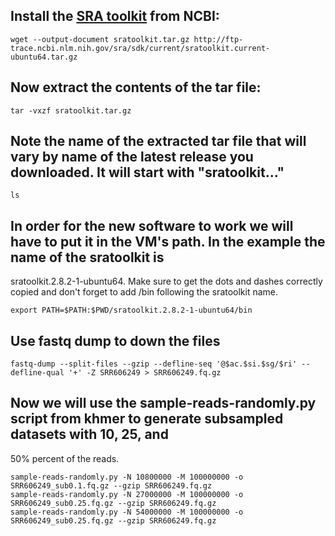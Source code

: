 ## Install the [SRA toolkit](https://www.ncbi.nlm.nih.gov/books/NBK158900/) from NCBI:
```
wget --output-document sratoolkit.tar.gz http://ftp-trace.ncbi.nlm.nih.gov/sra/sdk/current/sratoolkit.current-ubuntu64.tar.gz 
```
## Now extract the contents of the tar file:
```
tar -vxzf sratoolkit.tar.gz
```
## Note the name of the extracted tar file that will vary by name of the latest release you downloaded. It will start with "sratoolkit..."
```
ls
```
## In order for the new software to work we will have to put it in the VM's path. In the example the name of the sratoolkit is 
sratoolkit.2.8.2-1-ubuntu64. Make sure to get the dots and dashes correctly copied and don't forget to add /bin following the 
sratoolkit name.
```
export PATH=$PATH:$PWD/sratoolkit.2.8.2-1-ubuntu64/bin
```
## Use fastq dump to down the files
```
fastq-dump --split-files --gzip --defline-seq '@$ac.$si.$sg/$ri' --defline-qual '+' -Z SRR606249 > SRR606249.fq.gz
```
## Now we will use the sample-reads-randomly.py script from khmer to generate subsampled datasets with 10, 25, and 
50% percent of the reads.
```
sample-reads-randomly.py -N 10800000 -M 100000000 -o SRR606249_sub0.1.fq.gz --gzip SRR606249.fq.gz
sample-reads-randomly.py -N 27000000 -M 100000000 -o SRR606249_sub0.25.fq.gz --gzip SRR606249.fq.gz
sample-reads-randomly.py -N 54000000 -M 100000000 -o SRR606249_sub0.25.fq.gz --gzip SRR606249.fq.gz
```
